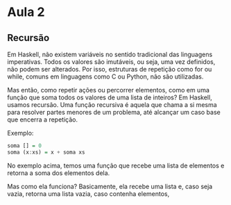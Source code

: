# Aula 2

## Recursão

Em Haskell, não existem variáveis no sentido tradicional das linguagens imperativas. Todos os valores são imutáveis, ou seja, uma vez definidos, não podem ser alterados. Por isso, estruturas de repetição como for ou while, comuns em linguagens como C ou Python, não são utilizadas.

Mas então, como repetir ações ou percorrer elementos, como em uma função que soma todos os valores de uma lista de inteiros? Em Haskell, usamos recursão. Uma função recursiva é aquela que chama a si mesma para resolver partes menores de um problema, até alcançar um caso base que encerra a repetição.

Exemplo:
```haskell
soma [] = 0
soma (x:xs) = x + soma xs
```

No exemplo acima, temos uma função que recebe uma lista de elementos e retorna a soma dos elementos dela.

Mas como ela funciona? Basicamente, ela recebe uma lista e, caso seja vazia, retorna uma lista vazia, caso contenha elementos, 
